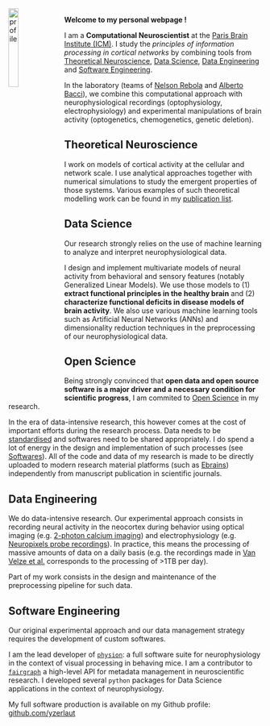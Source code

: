 <div><img src="../docs/profile.png" alt="profile" width="20%" align="left" style="margin-right: 10px"></div>

**Welcome to my personal webpage !**

I am a **Computational Neuroscientist** at the [Paris Brain Institute (ICM)](https://institutducerveau-icm.org/). I study the *principles of information processing in cortical networks* by combining tools from [Theoretical Neuroscience](./README.md#Theoretical_Neuroscience), [Data Science](./README.md#Data_Science), [Data Engineering](./README.md#Data_Engineering) and [Software Engineering](./README.md#Data_Science).


In the laboratory (teams of [Nelson Rebola](https://therebolalab.org) and [Alberto Bacci](https://baccilab.org)), we combine this computational approach with neurophysiological recordings (optophysiology, electrophysiology) and experimental manipulations of brain activity (optogenetics, chemogenetics, genetic deletion).

## Theoretical Neuroscience

I work on models of cortical activity at the cellular and network scale. I use analytical approaches together with numerical simulations to study the emergent properties of those systems. Various examples of such theoretical modelling work can be found in my [publication list](./publications.md).


## Data Science 

Our research strongly relies on the use of machine learning to analyze and interpret neurophysiological data. 

I design and implement multivariate models of neural activity from behavioral and sensory features (notably Generalized Linear Models). We use those models to (1) **extract functional principles in the healthy brain** and (2) **characterize functional deficits in disease models of brain activity**.
We also use various machine learning tools such as Artificial Neural Networks (ANNs) and dimensionality reduction techniques in the preprocessing of our neurophysiological data.

## Open Science

Being strongly convinced that **open data and open source software is a major driver and a necessary condition for scientific progress**, I am commited to [Open Science](https://en.wikipedia.org/wiki/Open_science) in my research. 

In the era of data-intensive research, this however comes at the cost of important efforts during the research process. 
Data needs to be [standardised](https://www.nature.com/articles/sdata201618) and softwares need to be shared appropriately. 
I do spend a lot of energy in the design and implementation of such processes (see [Softwares](./softwares)).
All of the code and data of my research is made to be directly uploaded to modern research material platforms (such as [Ebrains](https://ebrains.eu)) independently from manuscript publication in scientific journals.

## Data Engineering

We do data-intensive research. Our experimental approach consists in recording neural activity in the neocortex during behavior using optical imaging (e.g. [2-photon calcium imaging](https://www.nature.com/articles/s43586-022-00147-1)) and electrophysiology (e.g. [Neuropixels probe recordings](https://www.science.org/doi/abs/10.1126/science.abf4588)). In practice, this means the processing of massive amounts of data on a daily basis (e.g. the recordings made in [Van Velze et al.](./publications.md) corresponds to the processing of >1TB per day). 

Part of my work consists in the design and maintenance of the preprocessing pipeline for such data.

## Software Engineering

Our original experimental approach and our data management strategy requires the development of custom softwares.

I am the lead developer of [`physion`](https://github.com/yzerlaut/physion): a full software suite for neurophysiology in the context of visual processing in behaving mice. I am a contributor to [`fairgraph`](https://fairgraph.readthedocs.io) a high-level API for metadata management in neuroscientific research. I developed several `python` packages for Data Science applications in the context of neurophysiology.

My full software production is available on my Github profile: [github.com/yzerlaut](https://github.com/yzerlaut)



